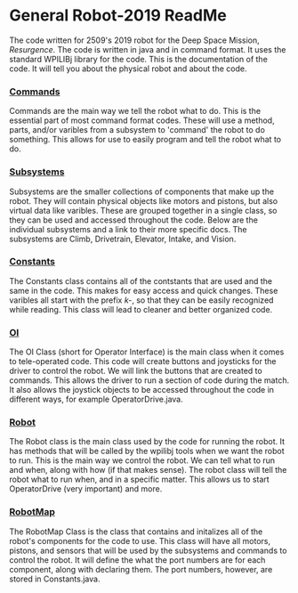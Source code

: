 General Robot-2019 ReadMe
======

The code written for 2509's 2019 robot for the Deep Space Mission, *Resurgence*. The code is written in java and in command format. It uses the standard WPILIBj library for the code. This is the documentation of the code. It will tell you about the physical robot and about the code.


### **[Commands](CommandDocs/README.md)**

Commands are the main way we tell the robot what to do. This is the essential part of most command format codes. These will use a method, parts, and/or varibles from a subsystem to 'command' the robot to do something. This allows for use to easily program and tell the robot what to do.


### **[Subsystems](SubsystemDocs/README.md)**

Subsystems are the smaller collections of components that make up the robot. They will contain physical objects like motors and pistons, but also virtual data like varibles. These are grouped together in a single class, so they can be used and accessed throughout the code. Below are the individual subsystems and a link to their more specific docs. The subsystems are Climb, Drivetrain, Elevator, Intake, and Vision. 


###  **[Constants](Constants.md)**

The Constants class contains all of the contstants that are used and the same in the code. This makes for easy access and quick changes. These varibles all start with the prefix *k-*, so that they can be easily recognized while reading. This class will lead to cleaner and better organized code.


### **[OI](OI.md)**

The OI Class (short for Operator Interface) is the main class when it comes to tele-operated code. This code will create buttons and joysticks for the driver to control the robot. We will link the buttons that are created to commands. This allows the driver to run a section of code during the match. It also allows the joystick objects to be accessed throughout the code in different ways, for example OperatorDrive.java.


### **[Robot](Robot.md)**

The Robot class is the main class used by the code for running the robot. It has methods that will be called by the wpilibj tools when we want the robot to run. This is the main way we control the robot. We can tell what to run and when, along with how (if that makes sense). The robot class will tell the robot what to run when, and in a specific matter. This allows us to start OperatorDrive (very important) and more.


### **[RobotMap](RobotMap.md)**

The RobotMap Class is the class that contains and initalizes all of the robot's components for the code to use. This class will have all motors, pistons, and sensors that will be used by the subsystems and commands to control the robot. It will define the what the port numbers are for each component, along with declaring them. The port numbers, however, are stored in Constants.java.